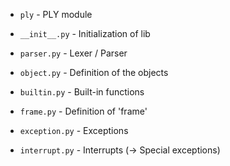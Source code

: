 - ```ply``` - PLY module

- ```__init__.py``` - Initialization of lib

- ```parser.py``` - Lexer / Parser

- ```object.py``` - Definition of the objects

- ```builtin.py``` - Built-in functions

- ```frame.py``` - Definition of 'frame'

- ```exception.py``` - Exceptions

- ```interrupt.py``` - Interrupts (-> Special exceptions)
